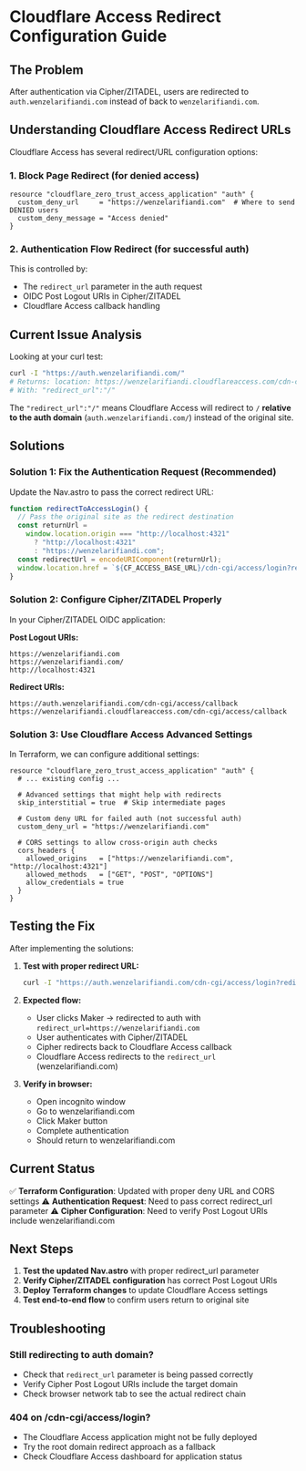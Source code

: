 # Cloudflare Access Redirect Configuration Guide

## The Problem

After authentication via Cipher/ZITADEL, users are redirected to `auth.wenzelarifiandi.com` instead of back to `wenzelarifiandi.com`.

## Understanding Cloudflare Access Redirect URLs

Cloudflare Access has several redirect/URL configuration options:

### 1. **Block Page Redirect** (for denied access)

```hcl
resource "cloudflare_zero_trust_access_application" "auth" {
  custom_deny_url     = "https://wenzelarifiandi.com"  # Where to send DENIED users
  custom_deny_message = "Access denied"
}
```

### 2. **Authentication Flow Redirect** (for successful auth)

This is controlled by:

- The `redirect_url` parameter in the auth request
- OIDC Post Logout URIs in Cipher/ZITADEL
- Cloudflare Access callback handling

## Current Issue Analysis

Looking at your curl test:

```bash
curl -I "https://auth.wenzelarifiandi.com/"
# Returns: location: https://wenzelarifiandi.cloudflareaccess.com/cdn-cgi/access/login/...
# With: "redirect_url":"/"
```

The `"redirect_url":"/"` means Cloudflare Access will redirect to `/` **relative to the auth domain** (`auth.wenzelarifiandi.com/`) instead of the original site.

## Solutions

### Solution 1: Fix the Authentication Request (Recommended)

Update the Nav.astro to pass the correct redirect URL:

```javascript
function redirectToAccessLogin() {
  // Pass the original site as the redirect destination
  const returnUrl =
    window.location.origin === "http://localhost:4321"
      ? "http://localhost:4321"
      : "https://wenzelarifiandi.com";
  const redirectUrl = encodeURIComponent(returnUrl);
  window.location.href = `${CF_ACCESS_BASE_URL}/cdn-cgi/access/login?redirect_url=${redirectUrl}`;
}
```

### Solution 2: Configure Cipher/ZITADEL Properly

In your Cipher/ZITADEL OIDC application:

**Post Logout URIs:**

```
https://wenzelarifiandi.com
https://wenzelarifiandi.com/
http://localhost:4321
```

**Redirect URIs:**

```
https://auth.wenzelarifiandi.com/cdn-cgi/access/callback
https://wenzelarifiandi.cloudflareaccess.com/cdn-cgi/access/callback
```

### Solution 3: Use Cloudflare Access Advanced Settings

In Terraform, we can configure additional settings:

```hcl
resource "cloudflare_zero_trust_access_application" "auth" {
  # ... existing config ...

  # Advanced settings that might help with redirects
  skip_interstitial = true  # Skip intermediate pages

  # Custom deny URL for failed auth (not successful auth)
  custom_deny_url = "https://wenzelarifiandi.com"

  # CORS settings to allow cross-origin auth checks
  cors_headers {
    allowed_origins   = ["https://wenzelarifiandi.com", "http://localhost:4321"]
    allowed_methods   = ["GET", "POST", "OPTIONS"]
    allow_credentials = true
  }
}
```

## Testing the Fix

After implementing the solutions:

1. **Test with proper redirect URL:**

   ```bash
   curl -I "https://auth.wenzelarifiandi.com/cdn-cgi/access/login?redirect_url=https%3A//wenzelarifiandi.com"
   ```

2. **Expected flow:**

   - User clicks Maker → redirected to auth with `redirect_url=https://wenzelarifiandi.com`
   - User authenticates with Cipher/ZITADEL
   - Cipher redirects back to Cloudflare Access callback
   - Cloudflare Access redirects to the `redirect_url` (wenzelarifiandi.com)

3. **Verify in browser:**
   - Open incognito window
   - Go to wenzelarifiandi.com
   - Click Maker button
   - Complete authentication
   - Should return to wenzelarifiandi.com

## Current Status

✅ **Terraform Configuration**: Updated with proper deny URL and CORS settings
⚠️ **Authentication Request**: Need to pass correct redirect_url parameter
⚠️ **Cipher Configuration**: Need to verify Post Logout URIs include wenzelarifiandi.com

## Next Steps

1. **Test the updated Nav.astro** with proper redirect_url parameter
2. **Verify Cipher/ZITADEL configuration** has correct Post Logout URIs
3. **Deploy Terraform changes** to update Cloudflare Access settings
4. **Test end-to-end flow** to confirm users return to original site

## Troubleshooting

### Still redirecting to auth domain?

- Check that `redirect_url` parameter is being passed correctly
- Verify Cipher Post Logout URIs include the target domain
- Check browser network tab to see the actual redirect chain

### 404 on /cdn-cgi/access/login?

- The Cloudflare Access application might not be fully deployed
- Try the root domain redirect approach as a fallback
- Check Cloudflare Access dashboard for application status
